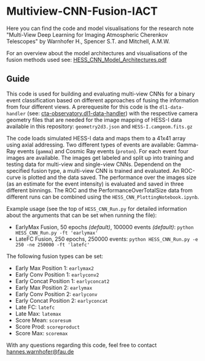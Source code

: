 # Multiview-CNN-Fusion-IACT
Here you can find the code and model visualisations for the research note "Multi-View Deep Learning for Imaging Atmospheric Cherenkov Telescopes" by Warnhofer H., Spencer S.T. and Mitchell, A.M.W.

For an overview about the model architectures and visualisations of the fusion methods used see: [HESS_CNN_Model_Architectures.pdf](https://github.com/hanneswarnhofer/multiview-cnn-fusion-iact/files/14356915/HESS_CNN_Model_Architectures.pdf)

## Guide
This code is used for building and evaluating multi-view CNNs for a binary event classification based on different approaches of fusing the information from four different views. A prerequesite for this code is the `dl1-data-handler` (see: [cta-observatory.dl1-data-handler](https://github.com/cta-observatory/dl1-data-handler)) with the respective camera geometry files that are needed for the image mapping of HESS-I data available in this repository: `geometry2d3.json` and `HESS-I.camgeom.fits.gz`

The code loads simulated HESS-I data and maps them to a 41x41 array using axial addressing. Two different types of events are available: Gamma-Ray events (`gamma`) and Cosmic Ray events (`proton`). For each event four images are available. The images get labeled and split up into training and testing data for multi-view and single-view CNNs. Dependend on the specified fusion type, a multi-view CNN is trained and evaluated. An ROC-curve is plotted and the data saved. The performance over the images size (as an estimate for the event intensity) is evaluated and saved in three different binnings. The ROC and the PerformanceOverTotalSize data from different runs can be combined using the `HESS_CNN_PlottingNotebook.ipynb`. 

Example usage (see the top of `HESS_CNN_Run.py` for detailed information about the arguments that can be set when running the file):

- EarlyMax Fusion, 50 epochs *(default)*, 100000 events *(default)*: `python HESS_CNN_Run.py -ft 'earlymax'`
- LateFC Fusion, 250 epochs, 250000 events: `python HESS_CNN_Run.py -e 250 -ne 250000 -ft 'latefc' `

The following fusion types can be set:
- Early Max Position 1: `earlymax2`
- Early Conv Position 1: `earlyconv2`
- Early Concat Position 1: `earlyconcat2`
- Early Max Position 2: `earlymax`
- Early Conv Position 2: `earlyconv`
- Early Concat Position 2: `earlyconcat`
- Late FC: `latefc`
- Late Max: `latemax`
- Score Mean: `scoresum`
- Score Prod: `scoreproduct`
- Score Max: `scoremax`

With any questions regarding this code, feel free to contact hannes.warnhofer@fau.de 

